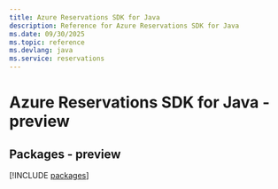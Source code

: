 ```yaml
---
title: Azure Reservations SDK for Java
description: Reference for Azure Reservations SDK for Java
ms.date: 09/30/2025
ms.topic: reference
ms.devlang: java
ms.service: reservations
---
```

# Azure Reservations SDK for Java - preview
## Packages - preview
[!INCLUDE [packages](reservations-index.md)]
